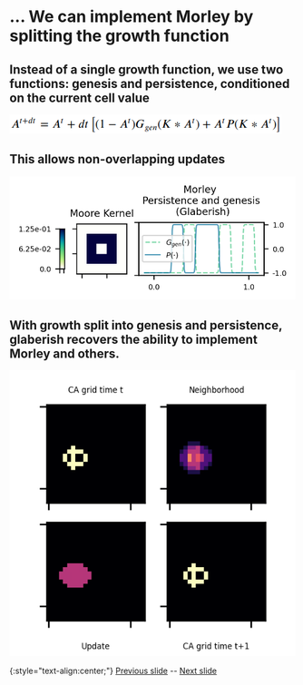 # ... We can implement Morley by splitting the growth function

## Instead of a single growth function, we use two functions: genesis and persistence, conditioned on the current cell value

![glaberish equation](https://raw.githubusercontent.com/riveSunder/yuca/master/assets/equations/glaberish.png)

## This allows non-overlapping updates

![Morley genesis function in glaberish](https://raw.githubusercontent.com/riveSunder/yuca/master/assets/glaberish/morley_in_glaberish.png)

## With growth split into genesis and persistence, glaberish recovers the ability to implement Morley and others. 

![Morley puffer in Glaberish (works)](https://raw.githubusercontent.com/riveSunder/yuca/master/assets/glaberish/morley_puffer_lenia.gif)

{:style="text-align:center;"}
[Previous slide](https://rivesunder.github.io/yuca/g_slide_006) -- [Next slide](https://rivesunder.github.io/yuca/g_slide_008)
